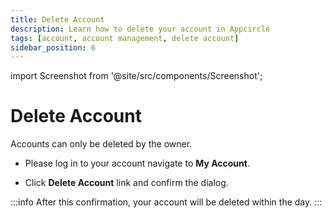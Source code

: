 ```yaml
---
title: Delete Account
description: Learn how to delete your account in Appcircle
tags: [account, account management, delete account]
sidebar_position: 6
---
```


import Screenshot from '@site/src/components/Screenshot';

# Delete Account

Accounts can only be deleted by the owner. 

- Please log in to your account navigate to **My Account**. 
<Screenshot url='https://cdn.appcircle.io/docs/assets/myaccount-delete-account.png' />


- Click **Delete Account** link and confirm the dialog.

<Screenshot url="https://cdn.appcircle.io/docs/assets/myaccount-delete-account-prompt.png" />

:::info
After this confirmation, your account will be deleted within the day.
:::